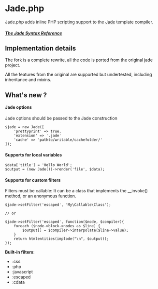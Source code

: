 # Jade.php

Jade.php adds inline PHP scripting support to the [Jade](http://jade-lang.com) template compiler.

##### [The Jade Syntax Reference](https://github.com/visionmedia/jade#readme)

## Implementation details

The fork is a complete rewrite, all the code is ported from the original jade project.

All the features from the original are supported but undertested, including inheritance
and mixins.

## What's new ?

#### Jade options

Jade options should be passed to the Jade construction

```
$jade = new Jade([
	'prettyprint' => true,
	'extension' => '.jade'
	'cache' => 'pathto/writable/cachefolder/'
]);
```

#### Supports for local variables

```
$data['title'] = 'Hello World';
$output = (new Jade())->render('file', $data);
``` 

#### Supports for custom filters

Filters must be callable: It can be a class that implements the __invoke() method, or an anonymous function.

```
$jade->setFilter('escaped', 'My\Callable\Class');

// or

$jade->setFilter('escaped', function($node, $compiler){
	foreach ($node->block->nodes as $line) {
		$output[] = $compiler->interpolate($line->value);
	}
	return htmlentities(implode("\n", $output));
});
```
**Built-in filters**:

* :css
* :php
* :javascript
* :escaped
* :cdata
